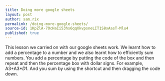 ```yaml
---
title: Doing more google sheets
layout: post
author: sam.rix
permalink: /doing-more-google-sheets/
source-id: 1KpZlA-7OcHaIi53hs6qqXkvpsneLIT1S8xAasT-Mlu4
published: true
---
```

This lesson we carried on with our google sheets work. We learnt how to add a percentage to a number and we also learnt how to efficiently sum numbers. You add a percentage by putting the code of the box and then repeat and then the percentage box with dollar signs. For example, A3+A3*$D$1. And you sum by using the shortcut and then dragging the code down.

